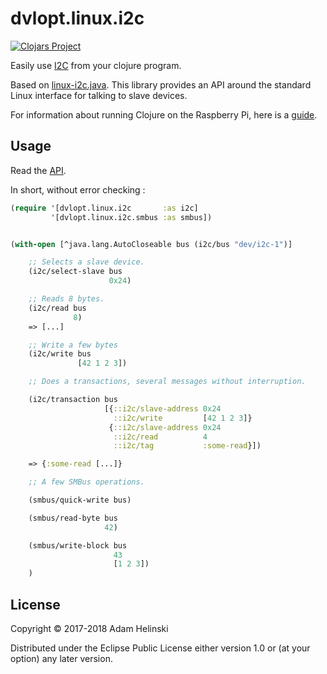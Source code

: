 # dvlopt.linux.i2c

[![Clojars
Project](https://img.shields.io/clojars/v/dvlopt/linux.i2c.svg)](https://clojars.org/dvlopt/linux.i2c)

Easily use [I2C](https://en.wikipedia.org/wiki/I%C2%B2C) from your clojure
program.

Based on [linux-i2c.java](https://github.com/dvlopt/linux-i2c.java). This
library provides an API around the standard Linux interface for talking to slave
devices.

For information about running Clojure on the Raspberry Pi, here is a
[guide](https://github.com/dvlopt/clojure-raspberry-pi).

## Usage

Read the
[API](https://dvlopt.github.io/doc/clojure/dvlopt/linux.i2c/index.html).

In short, without error checking :

```clj
(require '[dvlopt.linux.i2c       :as i2c]
         '[dvlopt.linux.i2c.smbus :as smbus])


(with-open [^java.lang.AutoCloseable bus (i2c/bus "dev/i2c-1")]

    ;; Selects a slave device.
    (i2c/select-slave bus
                      0x24)

    ;; Reads 8 bytes.
    (i2c/read bus
              8)
    => [...]

    ;; Write a few bytes
    (i2c/write bus
               [42 1 2 3])

    ;; Does a transactions, several messages without interruption.

    (i2c/transaction bus
                     [{::i2c/slave-address 0x24
                       ::i2c/write         [42 1 2 3]}
                      {::i2c/slave-address 0x24
                       ::i2c/read          4
                       ::i2c/tag           :some-read}])

    => {:some-read [...]}

    ;; A few SMBus operations.

    (smbus/quick-write bus)

    (smbus/read-byte bus
                     42)

    (smbus/write-block bus
                       43
                       [1 2 3])
    )
```

## License

Copyright © 2017-2018 Adam Helinski

Distributed under the Eclipse Public License either version 1.0 or (at
your option) any later version.
